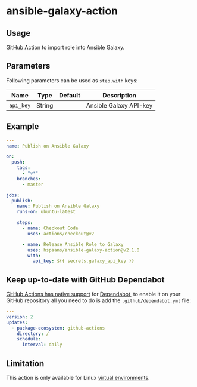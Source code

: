 # ansible-galaxy-action

## Usage

GitHub Action to import role into Ansible Galaxy.

## Parameters

Following parameters can be used as `step.with` keys:

| Name              | Type   | Default  | Description            |
| ----------------- | ------ | -------- | ---------------------- |
| `api_key`         | String |          | Ansible Galaxy API-key |

## Example

```yaml
---
name: Publish on Ansible Galaxy

on:
  push:
    tags:
      - "v*"
    branches:
      - master

jobs:
  publish:
    name: Publish on Ansible Galaxy
    runs-on: ubuntu-latest

    steps:
      - name: Checkout Code
        uses: actions/checkout@v2

      - name: Release Ansible Role to Galaxy
        uses: hspaans/ansible-galaxy-action@v2.1.0
        with:
          api_key: ${{ secrets.galaxy_api_key }}
```

## Keep up-to-date with GitHub Dependabot

[GitHub Actions has native support](https://docs.github.com/en/github/administering-a-repository/configuration-options-for-dependency-updates#package-ecosystem) for [Dependabot](https://docs.github.com/en/github/administering-a-repository/keeping-your-actions-up-to-date-with-github-dependabot),
to enable it on your GitHub repository all you need to do is add the `.github/dependabot.yml` file:

```yaml
---
version: 2
updates:
  - package-ecosystem: github-actions
    directory: /
    schedule:
      interval: daily
```

## Limitation

This action is only available for Linux [virtual environments](https://help.github.com/en/articles/virtual-environments-for-github-actions#supported-virtual-environments-and-hardware-resources).
